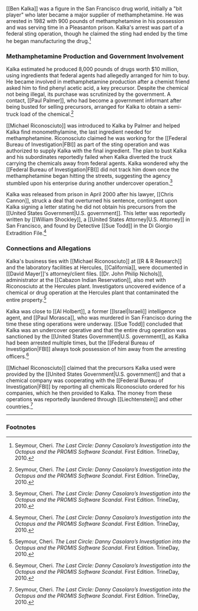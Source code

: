 [[Ben Kalka]] was a figure in the San Francisco drug world, initially a "bit player" who later became a major supplier of methamphetamine. He was arrested in 1982 with 900 pounds of methamphetamine in his possession and was serving time in a Pleasanton prison. Kalka's arrest was part of a federal sting operation, though he claimed the sting had ended by the time he began manufacturing the drug.[^1]

### Methamphetamine Production and Government Involvement

Kalka estimated he produced 8,000 pounds of drugs worth $10 million, using ingredients that federal agents had allegedly arranged for him to buy. He became involved in methamphetamine production after a chemist friend asked him to find phenyl acetic acid, a key precursor. Despite the chemical not being illegal, its purchase was scrutinized by the government. A contact, [[Paul Palmer]], who had become a government informant after being busted for selling precursors, arranged for Kalka to obtain a semi-truck load of the chemical.[^1]

[[Michael Riconosciuto]] was introduced to Kalka by Palmer and helped Kalka find monomethylamine, the last ingredient needed for methamphetamine. Riconosciuto claimed he was working for the [[Federal Bureau of Investigation|FBI]] as part of the sting operation and was authorized to supply Kalka with the final ingredient. The plan to bust Kalka and his subordinates reportedly failed when Kalka diverted the truck carrying the chemicals away from federal agents. Kalka wondered why the [[Federal Bureau of Investigation|FBI]] did not track him down once the methamphetamine began hitting the streets, suggesting the agency stumbled upon his enterprise during another undercover operation.[^1]

Kalka was released from prison in April 2000 after his lawyer, [[Chris Cannon]], struck a deal that overturned his sentence, contingent upon Kalka signing a letter stating he did not obtain his precursors from the [[United States Government|U.S. government]]. This letter was reportedly written by [[William Shockley]], a [[United States Attorney|U.S. Attorney]] in San Francisco, and found by Detective [[Sue Todd]] in the Di Giorgio Extradition File.[^1]

### Connections and Allegations

Kalka's business ties with [[Michael Riconosciuto]] at [[R & R Research]] and the laboratory facilities at Hercules, [[California]], were documented in [[David Mayer]]'s attorney/client files. [[Dr. John Philip Nichols]], administrator at the [[Cabazon Indian Reservation]], also met with Riconosciuto at the Hercules plant. Investigators uncovered evidence of a chemical or drug operation at the Hercules plant that contaminated the entire property.[^1]

Kalka was close to [[Al Holbert]], a former [[Israel|Israeli]] intelligence agent, and [[Paul Morasca]], who was murdered in San Francisco during the time these sting operations were underway. [[Sue Todd]] concluded that Kalka was an undercover operative and that the entire drug operation was sanctioned by the [[United States Government|U.S. government]], as Kalka had been arrested multiple times, but the [[Federal Bureau of Investigation|FBI]] always took possession of him away from the arresting officers.[^1]

[[Michael Riconosciuto]] claimed that the precursors Kalka used were provided by the [[United States Government|U.S. government]] and that a chemical company was cooperating with the [[Federal Bureau of Investigation|FBI]] by reporting all chemicals Riconosciuto ordered for his companies, which he then provided to Kalka. The money from these operations was reportedly laundered through [[Liechtenstein]] and other countries.[^1]

---
### Footnotes

[^1]: Seymour, Cheri. *The Last Circle: Danny Casolaro’s Investigation into the Octopus and the PROMIS Software Scandal*. First Edition. TrineDay, 2010.